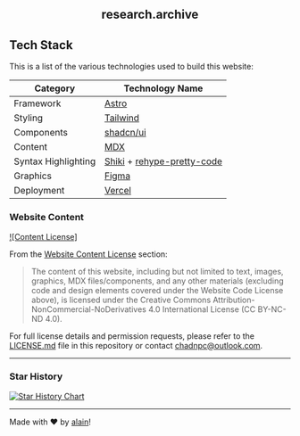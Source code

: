 <!-- ![Showcase Card](/public/static/showcase-card.png) -->

<div align="center">

## research.archive
</div>

## Tech Stack

This is a list of the various technologies used to build this website:

| Category            | Technology Name                                                                                    |
| ------------------- | -------------------------------------------------------------------------------------------------- |
| Framework           | [Astro](https://astro.build/)                                                                      |
| Styling             | [Tailwind](https://tailwindcss.com)                                                                |
| Components          | [shadcn/ui](https://ui.shadcn.com/)                                                                |
| Content             | [MDX](https://mdxjs.com/)                                                                          |
| Syntax Highlighting | [Shiki](https://github.com/shikijs/shiki) + [rehype-pretty-code](https://rehype-pretty.pages.dev/) |
| Graphics            | [Figma](https://www.figma.com/)                                                                    |
| Deployment          | [Vercel](https://vercel.com)                                                                       |

### Website Content

[![Content License]](LICENSE.content.md)

From the [Website Content License](LICENSE.md#website-content-license) section:

> The content of this website, including but not limited to text, images, graphics, MDX files/components, and any other materials (excluding code and design elements covered under the Website Code License above), is licensed under the Creative Commons Attribution-NonCommercial-NoDerivatives 4.0 International License (CC BY-NC-ND 4.0).

For full license details and permission requests, please refer to the [LICENSE.md](LICENSE.md) file in this repository or contact [chadnpc@outlook.com](mailto:chadnpc@outlook.com).

---

### Star History

<a href="https://star-history.com/#chadnpc/research.archive&Date">
 <picture>
   <source media="(prefers-color-scheme: dark)" srcset="https://api.star-history.com/svg?repos=chadnpc/research.archive&type=Date&theme=dark" />
   <source media="(prefers-color-scheme: light)" srcset="https://api.star-history.com/svg?repos=chadnpc/research.archive&type=Date" />
   <img alt="Star History Chart" src="https://api.star-history.com/svg?repos=chadnpc/research.archive&type=Date" />
 </picture>
</a>


---

Made with ♥ by [alain](https://research.archive)!
